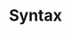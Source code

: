 ---
title: "Syntax"
description: "语法"
slug: "syntax"
image: "envelope.jpg"
style:
    background: "#2a9d8f"
    color: "#fff"
---
